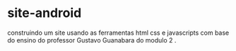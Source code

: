 # site-android
 construindo um site usando as ferramentas html css e javascripts com base do ensino do professor Gustavo Guanabara do modulo 2  .
